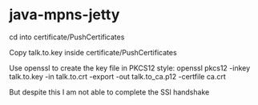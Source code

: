 java-mpns-jetty
===============
cd into certificate/PushCertificates

Copy talk.to.key inside certificate/PushCertificates

Use openssl to create the key file in PKCS12 style:
 openssl pkcs12 -inkey talk.to.key -in talk.to.crt -export -out talk.to_ca.p12 -certfile ca.crt


 But despite this I am not able to complete the SSl handshake
